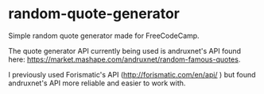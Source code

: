 # random-quote-generator
Simple random quote generator made for FreeCodeCamp.

The quote generator API currently being used is andruxnet's API found here:
https://market.mashape.com/andruxnet/random-famous-quotes. 

I previously used Forismatic's API (http://forismatic.com/en/api/ ) but found andruxnet's API
more reliable and easier to work with.
